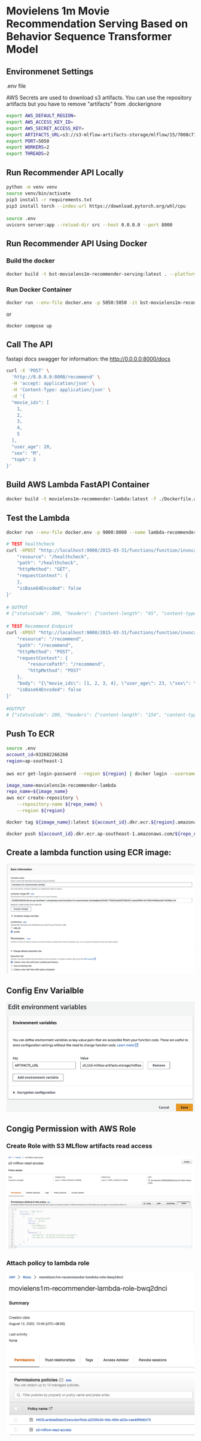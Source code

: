 # Movielens 1m Movie Recommendation Serving Based on Behavior Sequence Transformer Model 

## Environmenet Settings

.env file

AWS Secrets are used to download s3 artifacts.
You can use the repository artifacts but you have to remove "artifacts" from .dockerignore 

```sh
export AWS_DEFAULT_REGION=
export AWS_ACCESS_KEY_ID=
export AWS_SECRET_ACCESS_KEY=
export ARTIFACTS_URL=s3://s3-mlflow-artifacts-storage/mlflow/15/7008c7131367497a8dd99e2b2d506f96
export PORT=5050
export WORKERS=2
export THREADS=2
```


## Run Recommender API Locally


```sh
python -m venv venv
source venv/bin/activate
pip3 install -r requirements.txt
pip3 install torch --index-url https://download.pytorch.org/whl/cpu

source .env
uvicorn server:app --reload-dir src --host 0.0.0.0 --port 8000
```

## Run Recommender API Using Docker

### Build the docker
```sh
docker build -t bst-movielens1m-recommender-serving:latest . --platform linux/arm64/v8
```

### Run Docker Container
```sh
docker run --env-file docker.env -p 5050:5050 -it bst-movielens1m-recommender-serving:latest
```
or
```sh
docker compose up
```

## Call The API

fastapi docs swagger for information: the http://0.0.0.0:8000/docs

```sh
curl -X 'POST' \
  'http://0.0.0.0:8000/recommend' \
  -H 'accept: application/json' \
  -H 'Content-Type: application/json' \
  -d '{
  "movie_ids": [
    1,
    2,
    3,
    4,
    5
  ],
  "user_age": 20,
  "sex": "M",
  "topk": 3
}'
```

## Build AWS Lambda FastAPI Container

```sh
docker build -t movielens1m-recommender-lambda:latest -f ./Dockerfile.aws.lambda  . --platform linux/arm64/v8
```

## Test the Lambda
```sh
docker run --env-file docker.env -p 9000:8080 --name lambda-recommender -it movielens1m-recommender-lambda:latest
```

```sh
# TEST healthcheck
curl -XPOST "http://localhost:9000/2015-03-31/functions/function/invocations" -d '{
    "resource": "/healthcheck",
    "path": "/healthcheck",
    "httpMethod": "GET",
    "requestContext": {
    },
    "isBase64Encoded": false
}'

# OUTPUT
# {"statusCode": 200, "headers": {"content-length": "95", "content-type": "application/json"}, "multiValueHeaders": {}, "body": "{\"message\":\"The server is up since 2023-08-12 03:57:28\",\"start_uct_time\":\"2023-08-12 03:57:28\"}", "isBase64Encoded": false}% 

# TEST Recommend Endpoint
curl -XPOST "http://localhost:9000/2015-03-31/functions/function/invocations" -d '{
    "resource": "/recommend",
    "path": "/recommend",
    "httpMethod": "POST",
    "requestContext": {
        "resourcePath": "/recommend",
        "httpMethod": "POST"
    },
    "body": "{\"movie_ids\": [1, 2, 3, 4], \"user_age\": 23, \"sex\": \"M\", \"topk\": 1}",
    "isBase64Encoded": false
}'

#OUTPUT
# {"statusCode": 200, "headers": {"content-length": "154", "content-type": "application/json"}, "multiValueHeaders": {}, "body": "[{\"movie_id\":50,\"title\":\"Usual Suspects, The (1995)\",\"genres\":[\"Crime\",\"Thriller\"],\"release_year\":1995,\"origin_title\":\"Usual Suspects, The\",\"rating\":5.0}]", "isBase64Encoded": false}% 
```


## Push To ECR

```sh
source .env
account_id=932682266260
region=ap-southeast-1

aws ecr get-login-password --region ${region} | docker login --username AWS --password-stdin ${account_id}.dkr.ecr.${region}.amazonaws.com
```

```sh
image_name=movielens1m-recommender-lambda
repo_name=${image_name}
aws ecr create-repository \
    --repository-name ${repo_name} \
    --region ${region}
```

```sh
docker tag ${image_name}:latest ${account_id}.dkr.ecr.${region}.amazonaws.com/${repo_name}:latest
```

```sh
docker push ${account_id}.dkr.ecr.ap-southeast-1.amazonaws.com/${repo_name}:latest
```

## Create a lambda function using ECR image:

<img src="images/create-lambda.png"></img>

## Config Env Varialble
<img src="images/lambda-env-config.png"></img>

## Congig Permission with AWS Role

### Create Role with S3 MLflow artifacts read access
<img src="images/s3-mlflow-s3-artifacst-policy.png"></img>

### Attach policy to lambda role
<img src="images/lambda-role-policy.png"></img>
